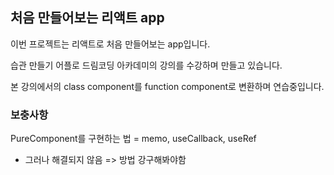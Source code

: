 ## 처음 만들어보는 리액트 app

이번 프로젝트는 리액트로 처음 만들어보는 app입니다.

습관 만들기 어플로 드림코딩 아카데미의 강의를 수강하며 만들고 있습니다.


본 강의에서의 class component를 function component로 변환하며 연습중입니다.

### 보충사항

PureComponent를 구현하는 법 = memo, useCallback, useRef

* 그러나 해결되지 않음 => 방법 강구해봐야함